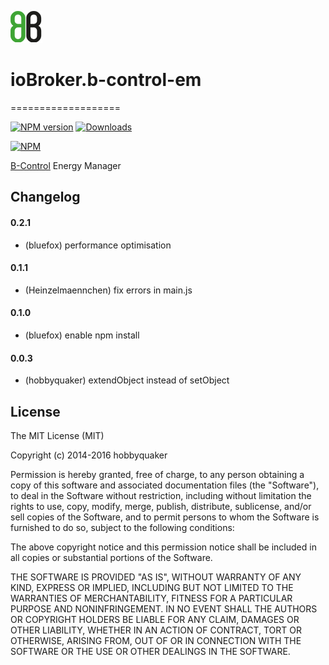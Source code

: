 ![Logo](admin/bcontrol.png)
# ioBroker.b-control-em
===================

[![NPM version](http://img.shields.io/npm/v/iobroker.bcontrol.svg)](https://www.npmjs.com/package/iobroker.bcontrol)
[![Downloads](https://img.shields.io/npm/dm/iobroker.bcontrol.svg)](https://www.npmjs.com/package/iobroker.bcontrol)

[![NPM](https://nodei.co/npm/iobroker.bcontrol.png?downloads=true)](https://nodei.co/npm/iobroker.bcontrol/)

[B-Control](http://www.b-control.com/) Energy Manager

## Changelog
#### 0.2.1
* (bluefox) performance optimisation

#### 0.1.1
* (Heinzelmaennchen) fix errors in main.js

#### 0.1.0
* (bluefox) enable npm install

#### 0.0.3
* (hobbyquaker) extendObject instead of setObject

## License

The MIT License (MIT)

Copyright (c) 2014-2016 hobbyquaker

Permission is hereby granted, free of charge, to any person obtaining a copy
of this software and associated documentation files (the "Software"), to deal
in the Software without restriction, including without limitation the rights
to use, copy, modify, merge, publish, distribute, sublicense, and/or sell
copies of the Software, and to permit persons to whom the Software is
furnished to do so, subject to the following conditions:

The above copyright notice and this permission notice shall be included in
all copies or substantial portions of the Software.

THE SOFTWARE IS PROVIDED "AS IS", WITHOUT WARRANTY OF ANY KIND, EXPRESS OR
IMPLIED, INCLUDING BUT NOT LIMITED TO THE WARRANTIES OF MERCHANTABILITY,
FITNESS FOR A PARTICULAR PURPOSE AND NONINFRINGEMENT. IN NO EVENT SHALL THE
AUTHORS OR COPYRIGHT HOLDERS BE LIABLE FOR ANY CLAIM, DAMAGES OR OTHER
LIABILITY, WHETHER IN AN ACTION OF CONTRACT, TORT OR OTHERWISE, ARISING FROM,
OUT OF OR IN CONNECTION WITH THE SOFTWARE OR THE USE OR OTHER DEALINGS IN
THE SOFTWARE.

